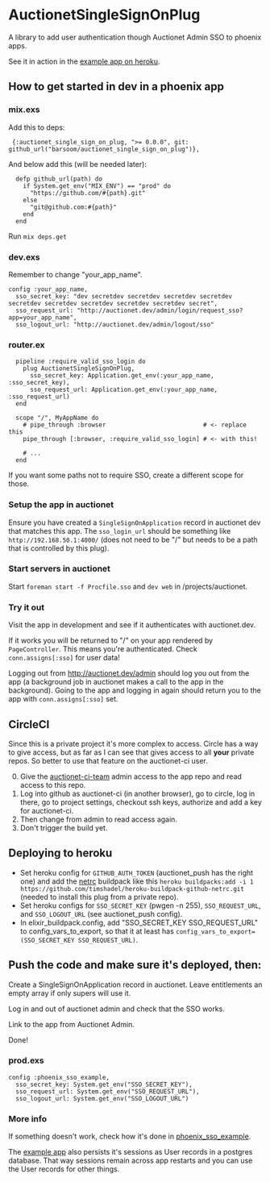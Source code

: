 # AuctionetSingleSignOnPlug

A library to add user authentication though Auctionet Admin SSO to phoenix apps.

See it in action in the [example app on heroku](https://auctionet-phoenix-sso-example.herokuapp.com).

## How to get started in dev in a phoenix app

### mix.exs

Add this to deps:

     {:auctionet_single_sign_on_plug, ">= 0.0.0", git: github_url("barsoom/auctionet_single_sign_on_plug")},

And below add this (will be needed later):

```
  defp github_url(path) do
    if System.get_env("MIX_ENV") == "prod" do
      "https://github.com/#{path}.git"
    else
      "git@github.com:#{path}"
    end
  end
```

Run `mix deps.get`

### dev.exs

Remember to change "your_app_name".

```
config :your_app_name,
  sso_secret_key: "dev secretdev secretdev secretdev secretdev secretdev secretdev secretdev secretdev secretdev secret",
  sso_request_url: "http://auctionet.dev/admin/login/request_sso?app=your_app_name",
  sso_logout_url: "http://auctionet.dev/admin/logout/sso"
```

### router.ex

```
  pipeline :require_valid_sso_login do
    plug AuctionetSingleSignOnPlug,
      sso_secret_key: Application.get_env(:your_app_name, :sso_secret_key),
      sso_request_url: Application.get_env(:your_app_name, :sso_request_url)
  end

  scope "/", MyAppName do
    # pipe_through :browser                           # <- replace this
    pipe_through [:browser, :require_valid_sso_login] # <- with this!

    # ...
  end
```

If you want some paths not to require SSO, create a different scope for those.

### Setup the app in auctionet

Ensure you have created a `SingleSignOnApplication` record in auctionet dev that matches this app. The `sso_login_url` should be something like `http://192.168.50.1:4000/` (does not need to be "/" but needs to be a path that is controlled by this plug).

### Start servers in auctionet

Start `foreman start -f Procfile.sso` and `dev web` in /projects/auctionet.

### Try it out

Visit the app in development and see if it authenticates with auctionet.dev.

If it works you will be returned to "/" on your app rendered by `PageController`. This means you're authenticated. Check `conn.assigns[:sso]` for user data!

Logging out from <http://auctionet.dev/admin> should log you out from the app (a background job in auctionet makes a call to the app in the background). Going to the app and logging in again should return you to the app with `conn.assigns[:sso]` set.

## CircleCI

Since this is a private project it's more complex to access. Circle has a way to give access, but as far as I can see that gives access to all __your__ private repos. So better to use that feature on the auctionet-ci user.

0. Give the [auctionet-ci-team](https://github.com/orgs/barsoom/teams/auctionet-ci/repositories) admin access to the app repo and read access to this repo.
0. Log into github as auctionet-ci (in another browser), go to circle, log in there, go to project settings, checkout ssh keys, authorize and add a key for auctionet-ci.
0. Then change from admin to read access again.
0. Don't trigger the build yet.

## Deploying to heroku

- Set heroku config for `GITHUB_AUTH_TOKEN` (auctionet_push has the right one) and add the [netrc](https://github.com/timshadel/heroku-buildpack-github-netrc) buildpack like this `heroku buildpacks:add -i 1 https://github.com/timshadel/heroku-buildpack-github-netrc.git` (needed to install this plug from a private repo).
- Set heroku configs for `SSO_SECRET_KEY` (pwgen -n 255), `SSO_REQUEST_URL`, and `SSO_LOGOUT_URL` (see auctionet_push config).
- In elixir_buildpack.config, add "SSO_SECRET_KEY SSO_REQUEST_URL" to config_vars_to_export, so that it at least has `config_vars_to_export=(SSO_SECRET_KEY SSO_REQUEST_URL)`.

## Push the code and make sure it's deployed, then:

Create a SingleSignOnApplication record in auctionet. Leave entitlements an empty array if only supers will use it.

Log in and out of auctionet admin and check that the SSO works.

Link to the app from Auctionet Admin.

Done!

### prod.exs

```
config :phoenix_sso_example,
  sso_secret_key: System.get_env("SSO_SECRET_KEY"),
  sso_request_url: System.get_env("SSO_REQUEST_URL"),
  sso_logout_url: System.get_env("SSO_LOGOUT_URL")
```

### More info

If something doesn't work, check how it's done in [phoenix_sso_example](https://github.com/barsoom/phoenix_sso_example).

The [example app](https://auctionet-phoenix-sso-example.herokuapp.com) also persists it's sessions as User records in a postgres database. That way sessions remain across app restarts and you can use the User records for other things.
